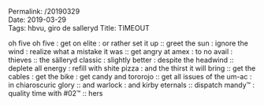 Permalink: /20190329  
Date: 2019-03-29  
Tags: hbvu, giro de salleryd
Title: TIMEOUT
  
oh five oh five : get on elite : or rather set it up :: greet the sun : ignore the wind : realize what a mistake it was :: get angry at amex : to no avail : thieves :: the sälleryd classic : slightly better : despite the headwind ::  deplete all energy : refill with shite pizza : and the thirst it will bring :: get the cables : get the bike : get candy and tororojo :: get all issues of the um-ac : in chiaroscuric glory :: and warlock : and kirby eternals :: dispatch mandy™ : quality time with #02™ ::  hers